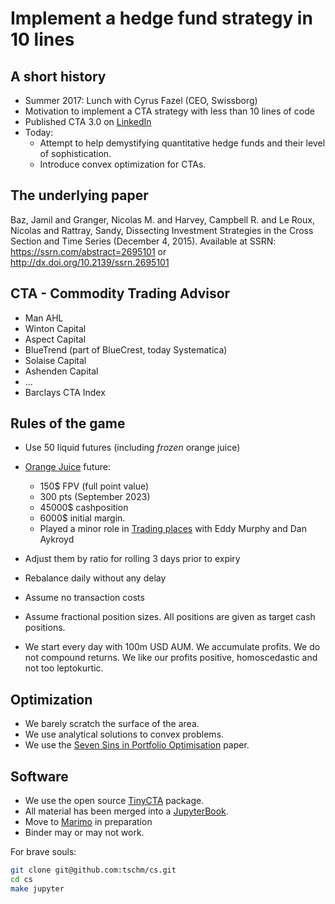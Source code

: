 # Implement a hedge fund strategy in 10 lines

## A short history

* Summer 2017: Lunch with Cyrus Fazel (CEO, Swissborg)
* Motivation to implement a CTA strategy with less than 10 lines of code
* Published CTA 3.0 on [LinkedIn](https://www.linkedin.com/pulse/implement-cta-less-than-10-lines-code-thomas-schmelzer/)
* Today:
  * Attempt to help demystifying quantitative hedge funds and
    their level of sophistication.
  * Introduce convex optimization for CTAs.

## The underlying paper

Baz, Jamil and Granger, Nicolas M. and Harvey, Campbell R.
and Le Roux, Nicolas and Rattray, Sandy,
Dissecting Investment Strategies in the Cross Section
and Time Series (December 4, 2015).
Available at SSRN: <https://ssrn.com/abstract=2695101> or
<http://dx.doi.org/10.2139/ssrn.2695101>

## CTA - Commodity Trading Advisor

* Man AHL
* Winton Capital
* Aspect Capital
* BlueTrend (part of BlueCrest, today Systematica)
* Solaise Capital
* Ashenden Capital
* ...
* Barclays CTA Index

## Rules of the game

* Use 50 liquid futures (including *frozen* orange juice)
* [Orange Juice](https://www.investing.com/commodities/orange-juice) future:

  * 150$ FPV (full point value)
  * 300 pts (September 2023)
  * 45000$ cashposition
  * 6000$ initial margin.
  * Played a minor role in [Trading places](https://en.wikipedia.org/wiki/Trading_Places)
    with Eddy Murphy and Dan Aykroyd
   
* Adjust them by ratio for rolling 3 days prior to expiry
* Rebalance daily without any delay
* Assume no transaction costs
* Assume fractional position sizes. All positions are given
  as target cash positions.
* We start every day with 100m USD AUM. We accumulate profits.
  We do not compound returns.
  We like our profits positive, homoscedastic and not too leptokurtic.

## Optimization

* We barely scratch the surface of the area.
* We use analytical solutions to convex problems.
* We use the [Seven Sins in Portfolio Optimisation](https://arxiv.org/abs/1310.3396)
  paper.

## Software

* We use the open source [TinyCTA](https://pypi.org/project/TinyCTA/) package.
* All material has been merged into a [JupyterBook](https://jupyterbook.org/en/stable/intro.html).
* Move to [Marimo](https://github.com/marimo-team/marimo) in preparation
* Binder may or may not work.

For brave souls:

```bash
git clone git@github.com:tschm/cs.git
cd cs
make jupyter
```
